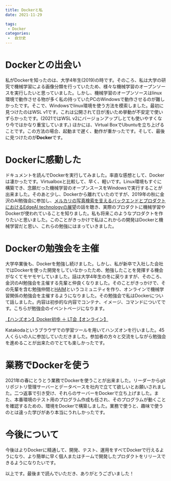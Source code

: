 ```yaml
---
title: Dockerと私
date: 2021-11-29

tags:
 - Docker
categories:
 -  自分史
---
```


# Dockerとの出会い

私がDockerを知ったのは、大学4年生(2019)の時です。そのころ、私は大学の研究で機械学習による画像分類を行っていたため、様々な機械学習のオープンソースを実行したいと思っていました。しかし、機械学習のオープンソースはlinux環境で動作させる物が多く私の持っていたPCのWindowsで動作させるのが難しかったです。そこで、Windowsでlinux環境を使う方法を模索しました。最初に見つけたのはWSL v1です。これは公開されて日が浅いため挙動が不安定で使いずらかったです。(2021ではWSL v2にバージョンアップしとても使いやすくなり今ではかなり重宝しています。) ほかには、Virtual BoxでUbuntuを立ち上げることです。この方法の場合、起動まで遅く、動作が重かったです。そして、最後に見つけたのが<b>Docker</b>です。

# Dockerに感動した

ドキュメントを読んでDockerを実行してみました。率直な感想として、Dockerは凄かったです。Virtualboxと比較して、早く、軽いです。Linux環境もすぐに構築でき、念願だった機械学習のオープンスースをWindowsで実行することが出来ました。そのあと少し、Dockerから離れていたのですが、2019年の秋に金沢のAI勉強会に参加し、<a href="https://speakerdeck.com/hnakagawa/kanazawa-ai">メルカリの写真検索を支えるバックエンドとプロダクトにおけるEdgeAI technologyの展望</a>の話を聴き、実際のプロダクトに機械学習やDockerが使われていることを知りました。私も将来このようなプロダクトを作りたいと思いました。このことがきっかけで私はこれからの開発はDockerと機械学習だと思い、これらの勉強にはまっていきました。

# Dockerの勉強会を主催

大学卒業後も、Dockerを勉強し続けました。しかし、私が新卒で入社した会社ではDockerを使った開発をしていなかったため、勉強したことを発揮する機会がなくてモヤモヤしていました。話は大学4年生の冬に戻りますが、そのころ、金沢のAI勉強会を主催する先輩と仲良くなりました。そのことがきっかけで、その先輩を含む勉強仲間と<a href="https://haim.connpass.com/">HAIM</a>というコミュニティを作り、オンラインで機械学習関係の勉強会を主催するようになりました。その勉強会で私はDockerについて話しました。内容は初歩的な内容でコンテナ、イメージ、コマンドについてです。こちらが勉強会のイベントページになります。

<a href="https://haim.connpass.com/event/189750/">【ハンズオン】Docker初歩 ＋ LT会【オンライン】</a>

Katakodaというブラウザでの学習ツールを用いてハンズオンを行いました。45人くらいの人に参加していただきました。参加者の方々と交流をしながら勉強会を進めることが出来たのでとても楽しかったです。

# 業務でDockerを使う

2021年の春にとうとう業務でDockerを使うことが出来ました。リーダーからgitリポジトリ管理サーバーとデータベースを社内で立てて欲しいとお願いされました。二つ返事で引き受け、それらのサーバーをDockerで立ち上げました。また、本番環境のテスト用のプログラム作成も任され、そのプログラムが動くことを確認するための、環境をDockerで構築しました。業務で使うと、趣味で使うのとは違った学びがあり本当にうれしかったです。

# 今後について

今後はよりDockerに精通して、開発、テスト、運用をすべてDockerで行えるようになり、より簡単に早く個人またはチームで開発したプロダクトをリリースできるようになりたいです。


以上です。最後まで読んでいただき、ありがとうございました！







